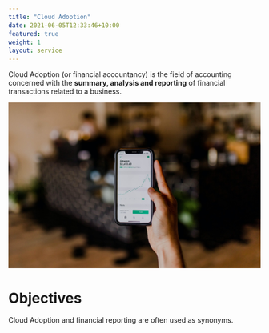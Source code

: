 ```yaml
---
title: "Cloud Adoption"
date: 2021-06-05T12:33:46+10:00
featured: true
weight: 1
layout: service
---
```


Cloud Adoption (or financial accountancy) is the field of accounting concerned with the **summary, analysis and reporting** of financial transactions related to a business.

![Accounting Services](/images/austin-distel-nGc5RT2HmF0-unsplash.jpg)

# Objectives 

Cloud Adoption and financial reporting are often used as synonyms.
